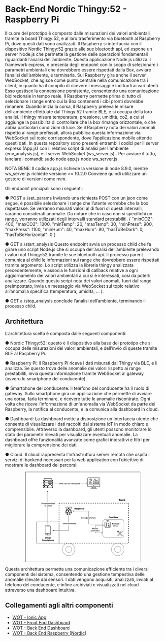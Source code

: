 
# Back-End Nordic Thingy:52 - Raspberry Pi

Il cuore del prototipo è composto dalle misurazioni dei valori ambientali tramite la board Thingy:52, e al loro trasferimento via bluetooth al Raspberry Pi, dove questi dati sono analizzati. Il Raspberry si interfaccia con il dispositivo Nordic Thingy:52 grazie alle sue bluetooth api, ed espone un server Node.js che permette la gestione delle operazioni fondamentali riguardanti l’analisi dell’ambiente. 
Questa applicazione Node.js utilizza il framework express, e presenta degli endpoint con lo scopo di selezionare i parametri ambientali che dovrebbero essere rispettati dalla Box, avviare l’analisi dell’ambiente, e terminarla.
Sul Raspberry gira anche il server WebSocket, che agisce come punto centrale nella comunicazione tra i client, in quanto ha il compito di ricevere i messaggi e inoltrarli ai vari utenti. Esso gestisce la connessione persistente, consentendo una comunicazione bidirezionale in tempo reale.
Il Raspberry permette prima di tutto di selezionare i range entro cui la Box contenenti i cibi pronti dovrebbe rimanere. Quando inizia la corsa, il Raspberry preleva le misure dell’ambiente effettuate dal Thingy:52 tramite BLE, e si occupa della loro analisi. Il thingy misura temperatura, pressione, umidità, co2, a cui si aggiunge la possibilità di controllare che la box rimanga orizzontale, o che abbia particolari condizioni di luce. Se il Raspberry nota dei valori anomali rispetto ai range prefissati, allora pubblica questa informazione via WebSocket sul topic corrispondente, dove l’applicazione mobile attende questi dati.
In questa repository sono presenti entrambi i codici per il server express (App.js) con il relativo script di analisi per l'ambiente (env_analysis.js), e il server WebSocket (ws_server.js) .
Per avviare il tutto, lanciare i comandi:
sudo node app.js
node ws_server.js

NOTA BENE: Il codice app.js richiede la versione di node 8.9.0, mentre ws_server.js richiede versione >= 10.2.0
Conviene quindi utilizzare un gestore di versioni come nvm. 

Gli endpoint principali sono i seguenti:

● POST a /set_params
Inviando una richiesta POST con un json come segue, è possibile selezionare i range che l’utente vorrebbe che la box rispettasse. Se verranno misurati valori al di fuori di questi intervalli, saranno considerati anomalie. Da notare che in caso non si specifichi un range, verranno utilizzati degli intervalli standard prestabiliti.
{ 
  "minCO2": 400, 
  "maxCO2": 1000, 
  "minTemp": 20, 
  "maxTemp": 30, 
  "minPress": 900, 
  "maxPress": 1100, 
  "minHum": 40, 
  "maxHum": 80, 
  "hasToBeDark": 0,   
  "hasToBeHorizontal": 0
}    


● GET a /start_analysis
Questo endpoint avvia un processo child che fa girare uno script Node.js che si occupa dell’analisi dell’ambiente prelevando i valori dal Thingy:52 tramite le sue bluetooth api. Il processo parent comunica al child le informazioni sui range che dovrebbero essere rispettati tramite argomento.
Lo script utilizza la libreria thingy analizzata precedentemente, e associa le funzioni di callback relative a ogni aggiornamento dei valori ambientali a cui si è interessati, così da poterli analizzare.
Quando questo script nota dei valori anomali, fuori dal range preimpostato, invia un messaggio via WebSocket sul topic relativo all’anomalia specifica (temperatura, umidità, ... ).  

● GET a /stop_analysis conclude l’analisi dell’ambiente, terminando il processo child.


## Architettura
L’architettura scelta è composta dalle seguenti componenti:

  ●	Nordic Thingy:52: questo è il dispositivo alla base del prototipo che si occupa delle misurazioni dei valori ambientali, e dell’invio di queste tramite BLE al Raspberry Pi. 
  
  ●	Raspberry Pi: Il Raspberry Pi riceve i dati misurati dal Thingy via BLE, e li analizza. Se questo trova delle anomalie dei valori rispetto ai range prestabiliti, invia questa informazione tramite WebSocket al gateway (ovvero lo smartphone del conducente).  
  
  ●	Smartphone del conducente: Il telefono del conducente ha il ruolo di gateway. Sullo smartphone gira un applicazione che permette di avviare una corsa, farla terminare, e ricevere tutte le anomalie riscontrate. Ogni volta che riceve l’informazione di un'anomalia via WebSocket da parte del Raspberry, la notifica al conducente, e la comunica alla dashboard in cloud.
  
  ●	Dashboard: La dashboard mette a disposizione un'interfaccia utente che consente di visualizzare i dati raccolti dal sistema IoT in modo chiaro e comprensibile. Attraverso la dashboard, gli utenti possono monitorare lo stato dei parametri rilevati per visualizzare eventuali anomalie. La dashboard offre funzionalità avanzate come grafici interattivi e filtri per migliorare la comprensione dei dati. 
  
  ●	Cloud: Il cloud rappresenta l'infrastruttura server remota che ospita i servizi di backend necessari per la web application con l’obiettivo di mostrare le dashboard dei percorsi. 

<p align="center">
  <img src="./architecture.png" alt="" style="display: block; margin: 0 auto;" />
</p>
  
Questa architettura permette una comunicazione efficiente tra i diversi componenti del sistema, consentendo una gestione tempestiva delle anomalie rilevate dai sensori. I dati vengono acquisiti, analizzati, inviati al telefono del conducente, e infine archiviati e visualizzati nel cloud attraverso una dashboard intuitiva.

## Collegamenti agli altri componenti
- [WOT - Ionic App](https://github.com/UniSalento-IDALab-IoTCourse-2022-2023/wot-project-2022-2023-ionicApp-Mele)
- [WOT - Front End Dashboard](https://github.com/UniSalento-IDALab-IoTCourse-2022-2023/wot-project-2022-2023-FrontEndAngular-Mele)
- [WOT - Back End Dashboard](https://github.com/UniSalento-IDALab-IoTCourse-2022-2023/wot-project-2022-2023-webapp-backend-DeNunzio)
- [WOT - Back End Raspberry (Nordic)](https://github.com/UniSalento-IDALab-IoTCourse-2022-2023/wot-project-backend-nordic-pi-DeNunzio)
  

